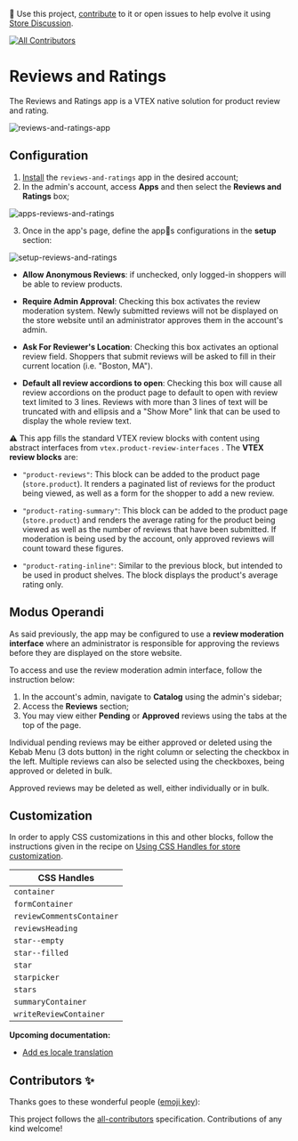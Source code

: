📢 Use this project, [contribute](https://github.com/vtex-apps/breadcrumb) to it or open issues to help evolve it using [Store Discussion](https://github.com/vtex-apps/store-discussion).
<!-- ALL-CONTRIBUTORS-BADGE:START - Do not remove or modify this section -->
[![All Contributors](https://img.shields.io/badge/all_contributors-0-orange.svg?style=flat-square)](#contributors-)
<!-- ALL-CONTRIBUTORS-BADGE:END -->

# Reviews and Ratings

The Reviews and Ratings app is a VTEX native solution for product review and rating.

![reviews-and-ratings-app](https://user-images.githubusercontent.com/52087100/71026526-31e7d580-20e8-11ea-93d8-094c1e8af7cd.png)

## Configuration

1. [Install](https://vtex.io/docs/recipes/store/installing-an-app) the `reviews-and-ratings` app in the desired account;
2. In the admin's account, access **Apps** and then select the **Reviews and Ratings** box;

![apps-reviews-and-ratings](https://user-images.githubusercontent.com/52087100/71026670-77a49e00-20e8-11ea-9e01-0cb4dec12a56.png)

3. Once in the app's page, define the apps configurations in the **setup** section:

![setup-reviews-and-ratings](https://user-images.githubusercontent.com/52087100/71026561-4330e200-20e8-11ea-9f44-167cf0e77fc6.png)

- **Allow Anonymous Reviews**: if unchecked, only logged-in shoppers will be able to review products.

- **Require Admin Approval**: Checking this box activates the review moderation system. Newly submitted reviews will not be displayed on the store website until an administrator approves them in the account's admin.

- **Ask For Reviewer's Location**: Checking this box activates an optional review field. Shoppers that submit reviews will be asked to fill in their current location (i.e. "Boston, MA").

- **Default all review accordions to open**: Checking this box will cause all review accordions on the product page to default to open with review text limited to 3 lines. Reviews with more than 3 lines of text will be truncated with and ellipsis and a "Show More" link that can be used to display the whole review text.

:warning: This app fills the standard VTEX review blocks with content using abstract interfaces from `vtex.product-review-interfaces` . The **VTEX review blocks** are:

- `"product-reviews"`: This block can be added to the product page (`store.product`). It renders a paginated list of reviews for the product being viewed, as well as a form for the shopper to add a new review.

- `"product-rating-summary"`: This block can be added to the product page (`store.product`) and renders the average rating for the product being viewed as well as the number of reviews that have been submitted. If moderation is being used by the account, only approved reviews will count toward these figures.

- `"product-rating-inline"`: Similar to the previous block, but intended to be used in product shelves. The block displays the product's average rating only.

## Modus Operandi

As said previously, the app may be configured to use a **review moderation interface** where an administrator is responsible for approving the reviews before they are displayed on the store website.

To access and use the review moderation admin interface, follow the instruction below:

1. In the account's admin, navigate to **Catalog** using the admin's sidebar;
2. Access the **Reviews** section;
3. You may view either **Pending** or **Approved** reviews using the tabs at the top of the page.

Individual pending reviews may be either approved or deleted using the Kebab Menu (3 dots button) in the right column or selecting the checkbox in the left. Multiple reviews can also be selected using the checkboxes, being approved or deleted in bulk.

Approved reviews may be deleted as well, either individually or in bulk.

## Customization

In order to apply CSS customizations in this and other blocks, follow the instructions given in the recipe on [Using CSS Handles for store customization](https://vtex.io/docs/recipes/style/using-css-handles-for-store-customization).

| CSS Handles               |
| ------------------------- |
| `container`               |
| `formContainer`           |
| `reviewCommentsContainer` | 
| `reviewsHeading`          |
| `star--empty`             |
| `star--filled`            |
| `star`                    |
| `starpicker`              |
| `stars`                   |
| `summaryContainer`        |
| `writeReviewContainer`    |


**Upcoming documentation:**

 - [Add es locale translation](https://github.com/vtex-apps/reviews-and-ratings/pull/15)
## Contributors ✨

Thanks goes to these wonderful people ([emoji key](https://allcontributors.org/docs/en/emoji-key)):

<!-- ALL-CONTRIBUTORS-LIST:START - Do not remove or modify this section -->
<!-- prettier-ignore-start -->
<!-- markdownlint-disable -->
<!-- markdownlint-enable -->
<!-- prettier-ignore-end -->
<!-- ALL-CONTRIBUTORS-LIST:END -->

This project follows the [all-contributors](https://github.com/all-contributors/all-contributors) specification. Contributions of any kind welcome!
